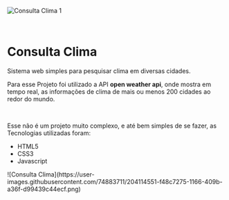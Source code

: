 ![Consulta Clima 1](https://user-images.githubusercontent.com/74883711/204114524-c607dc86-6a55-469e-ad44-c29879940a1d.png)

<br>
<h1>Consulta Clima</h1>

<p> 
  Sistema web simples para pesquisar clima em diversas cidades. 
</p>

<p>
  Para esse Projeto foi utilizado a API <strong>open weather api</strong>, onde mostra em tempo real,
  as informações de clima de mais ou menos 200 cidades ao redor do mundo.
</p>
<br>
<p>
  Esse não é um projeto muito complexo, e até bem simples de se fazer, as Tecnologias utilizadas foram:
  <ul>
    <li>HTML5</li>
    <li>CSS3</li>
    <li>Javascript</li>
  </ul>
</p> 
![Consulta Clima](https://user-images.githubusercontent.com/74883711/204114551-f48c7275-1166-409b-a36f-d99439c44ecf.png)

